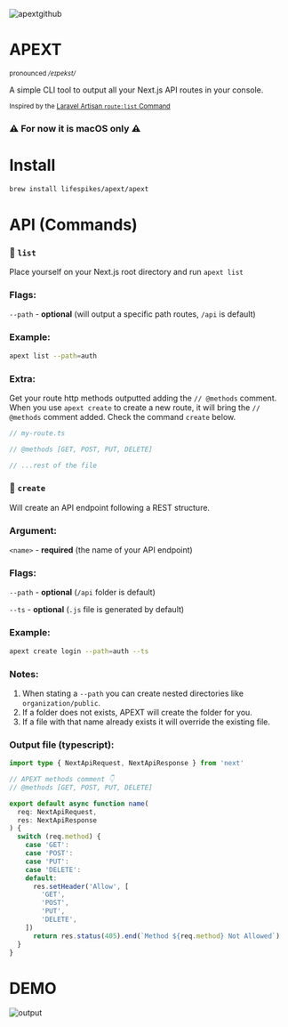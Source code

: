 ![apextgithub](https://user-images.githubusercontent.com/71573508/182018691-edc8aa18-04a4-4976-bdae-890ada85cc1f.png)

# APEXT

<sup>pronounced */eɪpekst/*<sup>

A simple CLI tool to output all your Next.js API routes in your console.

<sup>Inspired by the [Laravel Artisan `route:list` Command](https://stillat.com/blog/2016/12/07/laravel-artisan-route-command-the-routelist-command)<sup>

### ⚠️ For now it is macOS only ⚠️

# Install

```bash
brew install lifespikes/apext/apext
```

# API (Commands)

### 🎯 `list`

Place yourself on your Next.js root directory and run `apext list`

### Flags:

`--path` - **optional** (will output a specific path routes, `/api` is default)


### Example:

```bash
apext list --path=auth
```

### Extra:

Get your route http methods outputted adding the `// @methods` comment. When you use `apext create` to create a new route, it will bring the `// @methods` comment added. Check the command `create` below.

```js
// my-route.ts

// @methods [GET, POST, PUT, DELETE]

// ...rest of the file
```


### 🎯 `create`

Will create an API endpoint following a REST structure.

### Argument:

`<name>` - **required** (the name of your API endpoint)

### Flags:

`--path` - **optional** (`/api` folder is default)

`--ts` - **optional** (`.js` file is generated by default)


### Example:

```bash
apext create login --path=auth --ts
```

### Notes:

1. When stating a `--path` you can create nested directories like `organization/public`.
2. If a folder does not exists, APEXT will create the folder for you.
3. If a file with that name already exists it will override the existing file.

### Output file (typescript):

```ts
import type { NextApiRequest, NextApiResponse } from 'next'

// APEXT methods comment 👇
// @methods [GET, POST, PUT, DELETE]

export default async function name(
  req: NextApiRequest,
  res: NextApiResponse
) {
  switch (req.method) {
    case 'GET':
    case 'POST':
    case 'PUT':    
    case 'DELETE':
    default:
      res.setHeader('Allow', [
        'GET',
        'POST',
        'PUT',
        'DELETE',
    ])
      return res.status(405).end(`Method ${req.method} Not Allowed`)
  }
}
```

# DEMO 

![output](https://user-images.githubusercontent.com/71573508/182311928-350ebae4-308a-455a-935b-d522fa4dbc0b.gif)

